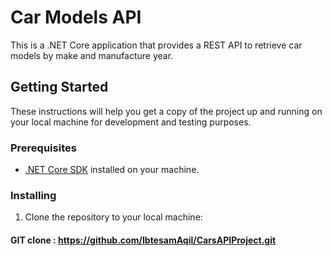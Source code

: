 # Car Models API

This is a .NET Core application that provides a REST API to retrieve car models by make and manufacture year.

## Getting Started

These instructions will help you get a copy of the project up and running on your local machine for development and testing purposes.

### Prerequisites

- [.NET Core SDK](https://dotnet.microsoft.com/download) installed on your machine.

### Installing

1. Clone the repository to your local machine:

#### GIT clone : https://github.com/IbtesamAqil/CarsAPIProject.git
